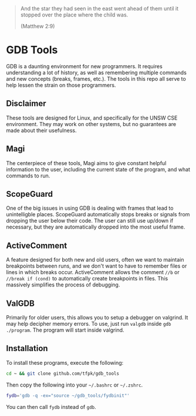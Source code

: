 > And the star they had seen in the east went ahead of them until it stopped over the place where the child was.
>
> (Matthew 2:9)

# GDB Tools

GDB is a daunting environment for new programmers. It requires understanding a lot of history, as well as remembering multiple commands and new concepts (breaks, frames, etc.).
The tools in this repo all serve to help lessen the strain on those programmers.

## Disclaimer

These tools are designed for Linux, and specifically for the UNSW CSE environment. They may work on other systems, but no guarantees are made about their usefulness.

## Magi

The centerpiece of these tools, Magi aims to give constant helpful information to the user, including the current state of the program, and what commands to run.


## ScopeGuard

One of the big issues in using GDB is dealing with frames that lead to unintelligble places. ScopeGuard automatically stops breaks or signals from dropping the user below their code.
The user can still use up/down if necessary, but they are automatically dropped into the most useful frame.

## ActiveComment

A feature designed for both new and old users, often we want to maintain breakpoints between runs, and we don't want to have to remember files or lines in which breaks occur.
ActiveComment allows the comment `//b` or `//break if (cond)` to automatically create breakpoints in files. This massively simplifies the process of debugging.

## ValGDB

Primarily for older users, this allows you to setup a debugger on valgrind. It may help decipher memory errors.
To use, just run `valgdb` inside `gdb ./program`. The program will start inside valgrind.

## Installation

To install these programs, execute the following:
```bash
cd ~ && git clone github.com/tfpk/gdb_tools
```
Then copy the following into your `~/.bashrc` or `~/.zshrc`.
```bash
fydb='gdb -q -ex="source ~/gdb_tools/fydbinit"'
```

You can then call `fydb` instead of `gdb`.

